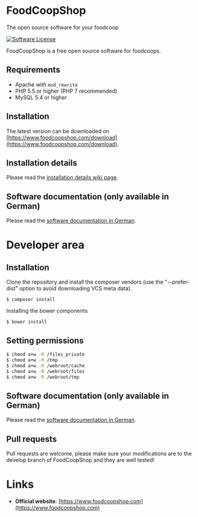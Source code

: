 # FoodCoopShop
The open source software for your foodcoop

[![Software License](https://img.shields.io/badge/license-MIT-brightgreen.svg?style=flat-square)](LICENSE.txt)

FoodCoopShop is a free open source software for foodcoops.

## Requirements
* Apache with `mod_rewrite`
* PHP 5.5 or higher (PHP 7 recommended)
* MySQL 5.4 or higher

## Installation
The latest version can be downloaded on [https://www.foodcoopshop.com/download](https://www.foodcoopshop.com/download).

## Installation details
Please read the [installation details wiki page](https://github.com/foodcoopshop/foodcoopshop/wiki/Installation-details).

## Software documentation (only available in German)
Please read the [software documentation in German](https://github.com/foodcoopshop/foodcoopshop/wiki/Dokumentation-de).  


# Developer area

## Installation

Clone the repository and install the composer vendors (use the "--prefer-dist" option to avoid downloading VCS meta data).
```
$ composer install
```

Installing the bower components 
```
$ bower install
```

## Setting permissions
``` bash
$ chmod a+w -R /files_private
$ chmod a+w -R /tmp
$ chmod a+w -R /webroot/cache
$ chmod a+w -R /webroot/files
$ chmod a+w -R /webroot/tmp
```

## Software documentation (only available in German)
Please read the [software documentation in German](https://github.com/foodcoopshop/foodcoopshop/wiki/Dokumentation-de).  

## Pull requests
Pull requests are welcome, please make sure your modifications are to the develop branch of FoodCoopShop and they are well tested!

# Links
* **Official website**: [https://www.foodcoopshop.com](https://www.foodcoopshop.com)

